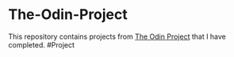 # The-Odin-Project
This repository contains projects from [The Odin Project](https://www.theodinproject.com/) that I have completed. #Project
